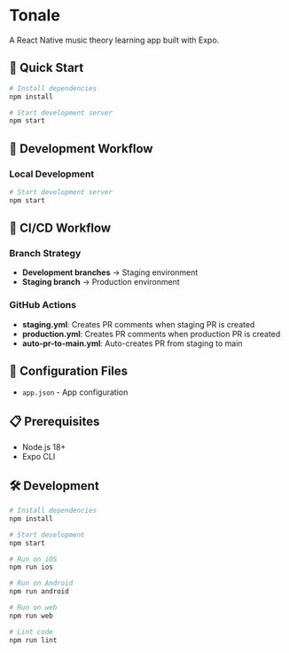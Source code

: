 # Tonale

A React Native music theory learning app built with Expo.

## 🚀 Quick Start

```bash
# Install dependencies
npm install

# Start development server
npm start


```



## 📱 Development Workflow

### Local Development
```bash
# Start development server
npm start
```

## 🔄 CI/CD Workflow

### Branch Strategy
- **Development branches** → Staging environment
- **Staging branch** → Production environment

### GitHub Actions
- **staging.yml**: Creates PR comments when staging PR is created
- **production.yml**: Creates PR comments when production PR is created
- **auto-pr-to-main.yml**: Auto-creates PR from staging to main

## 🔧 Configuration Files

- `app.json` - App configuration

## 📋 Prerequisites

- Node.js 18+
- Expo CLI

## 🛠️ Development

```bash
# Install dependencies
npm install

# Start development
npm start

# Run on iOS
npm run ios

# Run on Android
npm run android

# Run on web
npm run web

# Lint code
npm run lint
```
